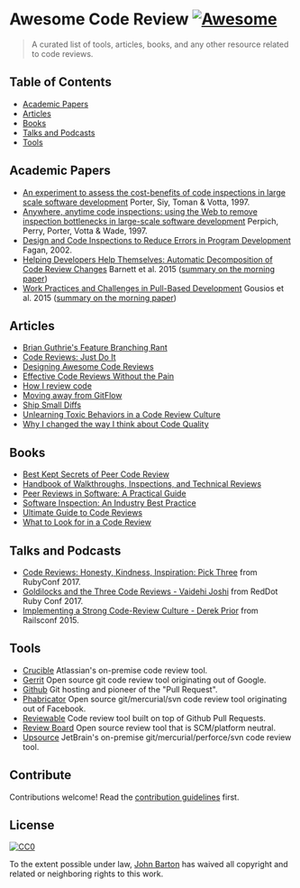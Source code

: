 # Awesome Code Review [![Awesome](https://cdn.rawgit.com/sindresorhus/awesome/d7305f38d29fed78fa85652e3a63e154dd8e8829/media/badge.svg)](https://github.com/sindresorhus/awesome)

> A curated list of tools, articles, books, and any other resource related to code reviews.

## Table of Contents

- [Academic Papers](#academic-papers)
- [Articles](#articles)
- [Books](#books)
- [Talks and Podcasts](#talks-and-podcasts)
- [Tools](#tools)

## Academic Papers

- [An experiment to assess the cost-benefits of code inspections in large scale software development](http://ieeexplore.ieee.org/abstract/document/601071/) Porter, Siy, Toman & Votta, 1997.
- [Anywhere, anytime code inspections: using the Web to remove inspection bottlenecks in large-scale software development](https://dl.acm.org/citation.cfm?id=253234) Perpich, Perry, Porter, Votta & Wade, 1997.
- [Design and Code Inspections to Reduce Errors in Program Development](https://link.springer.com/chapter/10.1007/978-3-642-59412-0_35) Fagan, 2002.
- [Helping Developers Help Themselves: Automatic Decomposition of Code Review Changes](http://research.microsoft.com/pubs/238937/barnett2015hdh.pdf) Barnett et al. 2015 ([summary on the morning paper](https://blog.acolyer.org/2015/06/26/helping-developers-help-themselves-automatic-decomposition-of-code-review-changes/))
- [Work Practices and Challenges in Pull-Based Development](http://swerl.tudelft.nl/twiki/pub/Main/TechnicalReports/TUD-SERG-2014-013.pdf) Gousios et al. 2015 ([summary on the morning paper](https://blog.acolyer.org/2015/06/23/work-practices-and-challenges-in-pull-based-development/))

## Articles

- [Brian Guthrie's Feature Branching Rant](https://twitter.com/bguthrie/status/937750796334174209)
- [Code Reviews: Just Do It](https://blog.codinghorror.com/code-reviews-just-do-it/)
- [Designing Awesome Code Reviews](https://medium.com/unpacking-trunk-club/designing-awesome-code-reviews-5a0d9cd867e3)
- [Effective Code Reviews Without the Pain](https://www.developer.com/tech/article.php/3579756/Effective-Code-Reviews-Without-the-Pain.htm)
- [How I review code](https://engineering.tumblr.com/post/170040992289/how-i-review-code)
- [Moving away from GitFlow](https://www.gamasutra.com/blogs/NiklasGray/20170927/306445/Moving_away_from_GitFlow.php)
- [Ship Small Diffs](https://blog.skyliner.io/ship-small-diffs-741308bec0d1)
- [Unlearning Toxic Behaviors in a Code Review Culture](https://medium.com/@sandya.sankarram/unlearning-toxic-behaviors-in-a-code-review-culture-b7c295452a3c)
- [Why I changed the way I think about Code Quality](https://medium.freecodecamp.org/why-i-changed-the-way-i-think-about-code-quality-88c5d8d57e68)

## Books

- [Best Kept Secrets of Peer Code Review](https://www.goodreads.com/book/show/1563457.Best_Kept_Secrets_of_Peer_Code_Review)
- [Handbook of Walkthroughs, Inspections, and Technical Reviews](https://www.amazon.com/Handbook-Walkthroughs-Inspections-Technical-Reviews/dp/0932633196)
- [Peer Reviews in Software: A Practical Guide](https://www.amazon.com/Peer-Reviews-Software-Practical-Guide/dp/0201734850)
- [Software Inspection: An Industry Best Practice](https://www.amazon.com/Software-Inspection-Industry-Best-Practice/dp/0818673400)
- [Ultimate Guide to Code Reviews](https://www.codacy.com/ebooks/guide-to-code-reviews)
- [What to Look for in a Code Review](https://leanpub.com/whattolookforinacodereview)

## Talks and Podcasts

- [Code Reviews: Honesty, Kindness, Inspiration: Pick Three](http://confreaks.tv/videos/rubyconf2017-code-reviews-honesty-kindness-inspiration-pick-three) from RubyConf 2017.
- [Goldilocks and the Three Code Reviews - Vaidehi Joshi](https://confreaks.tv/videos/reddotrubyconf2017-goldilocks-and-the-three-code-reviews) from RedDot Ruby Conf 2017.
- [Implementing a Strong Code-Review Culture - Derek Prior](https://www.youtube.com/watch?v=PJjmw9TRB7s) from Railsconf 2015.

## Tools

- [Crucible](https://www.atlassian.com/software/crucible) Atlassian's on-premise code review tool.
- [Gerrit](https://www.gerritcodereview.com/) Open source git code review tool originating out of Google.
- [Github](https://github.com) Git hosting and pioneer of the "Pull Request".
- [Phabricator](https://www.phacility.com/phabricator/) Open source git/mercurial/svn code review tool originating out of Facebook.
- [Reviewable](https://reviewable.io/) Code review tool built on top of Github Pull Requests.
- [Review Board](https://www.reviewboard.org/) Open source review tool that is SCM/platform neutral.
- [Upsource](https://www.jetbrains.com/upsource/) JetBrain's on-premise git/mercurial/perforce/svn code review tool.

## Contribute

Contributions welcome! Read the [contribution guidelines](contributing.md) first.

## License

[![CC0](http://mirrors.creativecommons.org/presskit/buttons/88x31/svg/cc-zero.svg)](http://creativecommons.org/publicdomain/zero/1.0)

To the extent possible under law, [John Barton](https://johnbarton.co) has waived all copyright and
related or neighboring rights to this work.
